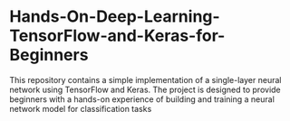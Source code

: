 # Hands-On-Deep-Learning-TensorFlow-and-Keras-for-Beginners
This repository contains a simple implementation of a single-layer neural network using TensorFlow and Keras. The project is designed to provide beginners with a hands-on experience of building and training a neural network model for classification tasks
